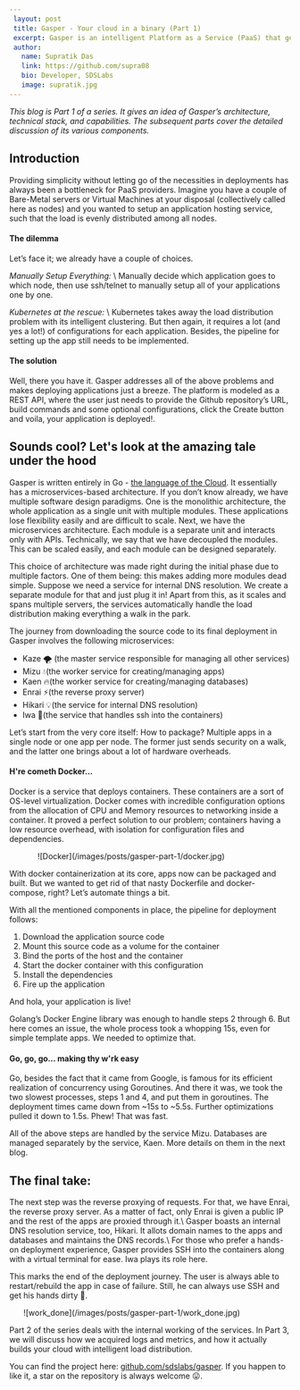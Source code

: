 ```yaml
---
 layout: post
 title: Gasper - Your cloud in a binary (Part 1)
 excerpt: Gasper is an intelligent Platform as a Service (PaaS) that gets rid of all the hassles and makes deploying applications amazingly simple (and fast too!).
 author:
   name: Supratik Das
   link: https://github.com/supra08
   bio: Developer, SDSLabs
   image: supratik.jpg
---
```


*This blog is Part 1 of a series. It gives an idea of Gasper’s architecture, technical stack, and capabilities. The subsequent parts cover the detailed discussion of its various components.*

## Introduction
Providing simplicity without letting go of the necessities in deployments has always been a bottleneck for PaaS providers. Imagine you have a couple of Bare-Metal servers or Virtual Machines at your disposal (collectively called here as nodes) and you wanted to setup an application hosting service, such that the load is evenly distributed among all nodes.

#### The dilemma
Let’s face it; we already have a couple of choices.

*Manually Setup Everything:* \\
Manually decide which application goes to which node, then use ssh/telnet to manually setup all of your applications one by one. 

*Kubernetes at the rescue:* \\
Kubernetes takes away the load distribution problem with its intelligent clustering. But then again, it requires a lot (and yes a lot!) of configurations for each application. Besides, the pipeline for setting up the app still needs to be implemented.

#### The solution
Well, there you have it. Gasper addresses all of the above problems and makes deploying applications just a breeze. The platform is modeled as a REST API, where the user just needs to provide the Github repository’s URL, build commands and some optional configurations, click the Create button and voila, your application is deployed!.

## Sounds cool? Let's look at the amazing tale under the hood

Gasper is written entirely in Go - [the language of the Cloud](https://thenewstack.io/go-the-programming-language-of-the-cloud/). It essentially has a microservices-based architecture. If you don’t know already, we have multiple software design paradigms. One is the monolithic architecture, the whole application as a single unit with multiple modules. These applications lose flexibility easily and are difficult to scale. Next, we have the microservices architecture. Each module is a separate unit and interacts only with APIs. Technically, we say that we have decoupled the modules. This can be scaled easily, and each module can be designed separately.

This choice of architecture was made right during the initial phase due to multiple factors. One of them being: this makes adding more modules dead simple. Suppose we need a service for internal DNS resolution. We create a separate module for that and just plug it in!
Apart from this, as it scales and spans multiple servers, the services automatically handle the load distribution making everything a walk in the park.

The journey from downloading the source code to its final deployment in Gasper involves the following microservices:
* Kaze 🌪 (the master service responsible for managing all other services)
* Mizu 💧(the worker service for creating/managing apps)
* Kaen 🔥(the worker service for creating/managing databases)
* Enrai ⚡️(the reverse proxy server)
* Hikari 💡(the service for internal DNS resolution)
* Iwa 🗿(the service that handles ssh into the containers)

Let’s start from the very core itself: How to package? Multiple apps in a single node or one app per node. The former just sends security on a walk, and the latter one brings about a lot of hardware overheads. 

#### H're cometh Docker...

Docker is a service that deploys containers. These containers are a sort of OS-level virtualization. Docker comes with incredible configuration options from the allocation of CPU and Memory resources to networking inside a container. It proved a perfect solution to our problem; containers having a low resource overhead, with isolation for configuration files and dependencies.

<div style="padding-left:10%;" markdown="1">
  ![Docker](/images/posts/gasper-part-1/docker.jpg)
</div>

With docker containerization at its core, apps now can be packaged and built. But we wanted to get rid of that nasty Dockerfile and docker-compose, right? Let’s automate things a bit.
 
With all the mentioned components in place, the pipeline for deployment follows:
1. Download the application source code
2. Mount this source code as a volume for the container
3. Bind the ports of the host and the container
4. Start the docker container with this configuration
5. Install the dependencies
6. Fire up the application 

And hola, your application is live!

Golang’s Docker Engine library was enough to handle steps 2 through 6. But here comes an issue, the whole process took a whopping 15s, even for simple template apps. We needed to optimize that.

#### Go, go, go… making thy w'rk easy

Go, besides the fact that it came from Google, is famous for its efficient realization of concurrency using Goroutines. And there it was, we took the two slowest processes, steps 1 and 4, and put them in goroutines. The deployment times came down from ~15s to ~5.5s. Further optimizations pulled it down to 1.5s. Phew! That was fast.

All of the above steps are handled by the service Mizu. Databases are managed separately by the service, Kaen. More details on them in the next blog.

## The final take:

The next step was the reverse proxying of requests. For that, we have Enrai, the reverse proxy server. As a matter of fact, only Enrai is given a public IP and the rest of the apps are proxied through it.\\
Gasper boasts an internal DNS resolution service, too, Hikari. It allots domain names to the apps and databases and maintains the DNS records.\\
For those who prefer a hands-on deployment experience, Gasper provides SSH into the containers along with a virtual terminal for ease. Iwa plays its role here.

This marks the end of the deployment journey. The user is always able to restart/rebuild the app in case of failure. Still, he can always use SSH and get his hands dirty 💪.

<div style="padding-left:5%;" markdown="1">
  ![work_done](/images/posts/gasper-part-1/work_done.jpg)
</div>

Part 2 of the series deals with the internal working of the services. In Part 3, we will discuss how we acquired logs and metrics, and how it actually builds your cloud with intelligent load distribution.  

You can find the project here: [github.com/sdslabs/gasper](https://github.com/sdslabs/gasper). If you happen to like it, a star on the repository is always welcome 😛.

